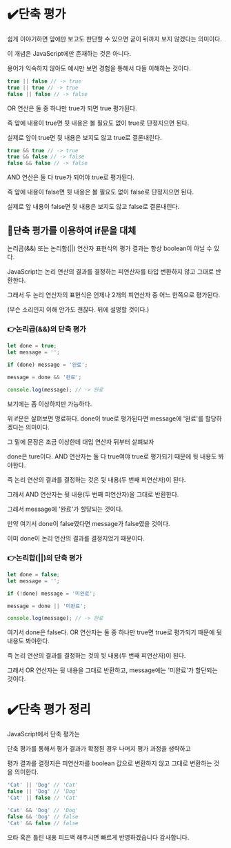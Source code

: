 # ✔️단축 평가

쉽게 이야기하면 앞에만 보고도 판단할 수 있으면 굳이 뒤까지 보지 않겠다는 의미이다.

이 개념은 JavaScript에만 존재하는 것은 아니다.

용어가 익숙하지 않아도 예시만 보면 경험을 통해서 다들 이해하는 것이다.

```javascript
true || false // -> true
true || true // -> true
false || false // -> false
```

OR 연산은 둘 중 하나만 true가 되면 true 평가된다.

즉 앞에 내용이 true면 뒷 내용은 볼 필요도 없이 true로 단정지으면 된다.

실제로 앞이 true면 뒷 내용은 보지도 않고 true로 결론내린다.

```javaScript
true && true // -> true
true && false // -> false
false && false // -> false
```

AND 연산은 둘 다 true가 되어야 true로 평가된다.

즉 앞에 내용이 false면 뒷 내용은 볼 필요도 없이 false로 단정지으면 된다.

실제로 앞 내용이 false면 뒷 내용은 보지도 않고 false로 결론내린다.

## 📌단축 평가를 이용하여 if문을 대체

논리곱(&&) 또는 논리합(||) 연산자 표현식의 평가 결과는 항상 boolean이 아닐 수 있다.

JavaScript는 논리 연산의 결과를 결정하는 피연산자를 타입 변환하지 않고 그대로 반환한다. 

그래서 두 논리 연산자의 표현식은 언제나 2개의 피연산자 중 어느 한쪽으로 평가된다.

(무슨 소리인지 이해 안가도 괜찮다. 뒤에 설명할 것이다.)

### 👉논리곱(&&)의 단축 평가

```javascript
let done = true;
let message = '';

if (done) message = '완료';

message = done && '완료';

console.log(message); // -> 완료
```

보기에는 좀 이상하지만 가능하다.

위 if문은 살펴보면 명료하다. done이 true로 평가된다면 message에 '완료'를 할당하겠다는 의미이다.

그 밑에 문장은 조금 이상한데 대입 연산자 뒤부터 살펴보자

done은 ture이다. AND 연산자는 둘 다 true여야 true로 평가되기 때문에 뒷 내용도 봐야한다.

즉 논리 연산의 결과를 결정하는 것은 뒷 내용(두 번째 피연산자)이 된다.

그래서 AND 연산자는 뒷 내용(두 번째 피연산자)을 그대로 반환한다.

그래서 message에 '완료'가 할당되는 것이다.

만약 여기서 done이 false였다면 message가 false였을 것이다.

이미 done이 논리 연산의 결과를 결정지었기 때문이다.

### 👉논리합(||)의 단축 평가

```javascript
let done = false;
let message = '';

if (!done) message = '미완료';

message = done || '미완료';

console.log(message); // -> 완료
```

여기서 done은 false다. OR 연산자는 둘 중 하나만 true면 true로 평가되기 때문에 뒷 내용도 봐야한다.

즉 논리 연산의 결과를 결정하는 것의 뒷 내용(두 번째 피연산자)이 된다.

그래서 OR 연산자는 뒷 내용을 그대로 반환하고, message에는 '미완료'가 할단되는 것이다.

# ✔️단축 평가 정리

JavaScript에서 단축 평가는

단축 평가를 통해서 평가 결과가 확정된 경우 나머지 평가 과정을 생략하고 

평가 결과를 결정지은 피연산자를 boolean 값으로 변환하지 않고 그대로 변환하는 것을 의미한다.

```javascript
'Cat' || 'Dog' // 'Cat'
false || 'Dog' // 'Dog'
'Cat' || false // 'Cat'

'Cat' && 'Dog' // 'Dog'
false && 'Dog' // false
'Cat' && false // false
```

오타 혹은 틀린 내용 피드백 해주시면 빠르게 반영하겠습니다 감사합니다.